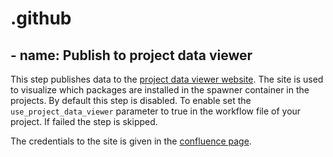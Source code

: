 # .github

## - name: Publish to project data viewer
This step publishes data to the [project data viewer website](https://personal-7vf0v2cu.outsystemscloud.com/ProjectDataViewer5/). The site is used to visualize which packages are installed in the spawner container in the projects. By default this step is disabled. To enable set the `use_project_data_viewer` parameter to true in the workflow file of your project. If failed the step is skipped.

The credentials to the site is given in the [confluence page](https://movai.atlassian.net/wiki/spaces/MF/pages/2403074053/Project+Data+Viewer).

